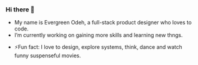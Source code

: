 ### Hi there 👋

- My name is Evergreen Odeh, a full-stack product designer who loves to code.
- I’m currently working on gaining more skills and learning new thngs.
<!--
- I’m looking to collaborate on ...
- I’m looking for help with ...
- Ask me about ...
- How to reach me: ...
- Pronouns: ...
-->
- ⚡Fun fact: I love to design, explore systems, think, dance and watch funny suspenseful movies.

